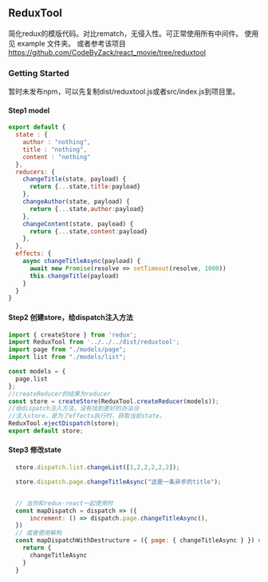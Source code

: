 ## ReduxTool

简化redux的模版代码。对比rematch，无侵入性。可正常使用所有中间件。
使用见 example 文件夹。 
或者参考该项目 https://github.com/CodeByZack/react_movie/tree/reduxtool

### Getting Started

暂时未发布npm，可以先复制dist/reduxtool.js或者src/index.js到项目里。

#### Step1 model

```js
export default {
  state : {
    author : "nothing",
    title : "nothing",
    content : "nothing"
  },
  reducers: {
    changeTitle(state, payload) {
      return {...state,title:payload}
    },
    changeAuthor(state, payload) {
      return {...state,author:payload}
    },
    changeContent(state, payload) {
      return {...state,content:payload}
    },
  },
  effects: {
    async changeTitleAsync(payload) {
      await new Promise(resolve => setTimeout(resolve, 1000))
      this.changeTitle(payload)
    }
  }
}
```


#### Step2 创建store，给dispatch注入方法

```js
import { createStore } from 'redux';
import ReduxTool from '../../../dist/reduxtool';
import page from "./models/page";
import list from "./models/list";

const models = {
  page,list
};
//createReducer的结果为reducer
const store = createStore(ReduxTool.createReducer(models));
//给dispatch注入方法，没有找到更好的办法😢
//注入store，是为了effects执行时，获取当前state。
ReduxTool.ejectDispatch(store);
export default store;
```


#### Step3 修改state

```js
  store.dispatch.list.changeList([1,2,2,2,2,2]);

  store.dispatch.page.changeTitleAsync("这是一条异步的title");


  // 当你和redux-react一起使用时
  const mapDispatch = dispatch => ({
      increment: () => dispatch.page.changeTitleAsync(),
  })
  // 或者使用解构
  const mapDispatchWithDestructure = ({ page: { changeTitleAsync } }) => {
    return {
      changeTitleAsync
    }
  }

```